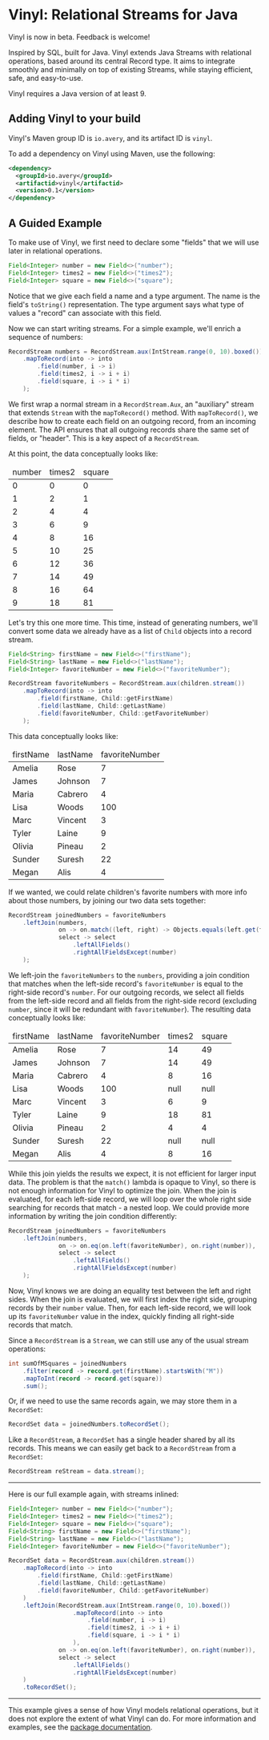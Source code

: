 # Vinyl: Relational Streams for Java

Vinyl is now in beta. Feedback is welcome!

Inspired by SQL, built for Java. Vinyl extends Java Streams with relational operations, based around its central Record
type. It aims to integrate smoothly and minimally on top of existing Streams, while staying efficient, safe, and
easy-to-use.

Vinyl requires a Java version of at least 9.

## Adding Vinyl to your build

Vinyl's Maven group ID is `io.avery`, and its artifact ID is `vinyl`.

To add a dependency on Vinyl using Maven, use the following:

```xml
<dependency>
  <groupId>io.avery</groupId>
  <artifactid>vinyl</artifactid>
  <version>0.1</version>
</dependency>
```

## A Guided Example

To make use of Vinyl, we first need to declare some "fields" that we will use later in relational operations.

```java
Field<Integer> number = new Field<>("number");
Field<Integer> times2 = new Field<>("times2");
Field<Integer> square = new Field<>("square");
```

Notice that we give each field a name and a type argument. The name is the field's `toString()` representation. The type
argument says what type of values a "record" can associate with this field.

Now we can start writing streams. For a simple example, we'll enrich a sequence of numbers:

```java
RecordStream numbers = RecordStream.aux(IntStream.range(0, 10).boxed())
    .mapToRecord(into -> into
        .field(number, i -> i)
        .field(times2, i -> i + i)
        .field(square, i -> i * i)
    );
```

We first wrap a normal stream in a `RecordStream.Aux`, an "auxiliary" stream that extends `Stream` with the
`mapToRecord()` method. With `mapToRecord()`, we describe how to create each field on an outgoing record, from an 
incoming element. The API ensures that all outgoing records share the same set of fields, or "header". This is a key
aspect of a `RecordStream`.

At this point, the data conceptually looks like:

<table>
    <thead>
        <td>number</td>
        <td>times2</td>
        <td>square</td>
    </thead>
    <tr>
        <td>0</td>
        <td>0</td>
        <td>0</td>
    </tr>
    <tr>
        <td>1</td>
        <td>2</td>
        <td>1</td>
    </tr>
    <tr>
        <td>2</td>
        <td>4</td>
        <td>4</td>
    </tr>
    <tr>
        <td>3</td>
        <td>6</td>
        <td>9</td>
    </tr>
    <tr>
        <td>4</td>
        <td>8</td>
        <td>16</td>
    </tr>
    <tr>
        <td>5</td>
        <td>10</td>
        <td>25</td>
    </tr>
    <tr>
        <td>6</td>
        <td>12</td>
        <td>36</td>
    </tr>
    <tr>
        <td>7</td>
        <td>14</td>
        <td>49</td>
    </tr>
    <tr>
        <td>8</td>
        <td>16</td>
        <td>64</td>
    </tr>
    <tr>
        <td>9</td>
        <td>18</td>
        <td>81</td>
    </tr>
</table>

Let's try this one more time. This time, instead of generating numbers, we'll convert some data we already have as a
list of `Child` objects into a record stream.

```java
Field<String> firstName = new Field<>("firstName");
Field<String> lastName = new Field<>("lastName");
Field<Integer> favoriteNumber = new Field<>("favoriteNumber");

RecordStream favoriteNumbers = RecordStream.aux(children.stream())
    .mapToRecord(into -> into
        .field(firstName, Child::getFirstName)
        .field(lastName, Child::getLastName)
        .field(favoriteNumber, Child::getFavoriteNumber)
    );
```

This data conceptually looks like:

<table>
    <thead>
        <td>firstName</td>
        <td>lastName</td>
        <td>favoriteNumber</td>
    </thead>
    <tr>
        <td>Amelia</td>
        <td>Rose</td>
        <td>7</td>
    </tr>
    <tr>
        <td>James</td>
        <td>Johnson</td>
        <td>7</td>
    </tr>
    <tr>
        <td>Maria</td>
        <td>Cabrero</td>
        <td>4</td>
    </tr>
    <tr>
        <td>Lisa</td>
        <td>Woods</td>
        <td>100</td>
    </tr>
    <tr>
        <td>Marc</td>
        <td>Vincent</td>
        <td>3</td>
    </tr>
    <tr>
        <td>Tyler</td>
        <td>Laine</td>
        <td>9</td>
    </tr>
    <tr>
        <td>Olivia</td>
        <td>Pineau</td>
        <td>2</td>
    </tr>
    <tr>
        <td>Sunder</td>
        <td>Suresh</td>
        <td>22</td>
    </tr>
    <tr>
        <td>Megan</td>
        <td>Alis</td>
        <td>4</td>
    </tr>
</table>

If we wanted, we could relate children's favorite numbers with more info about those numbers, by joining our two data
sets together:

```java
RecordStream joinedNumbers = favoriteNumbers
    .leftJoin(numbers,
              on -> on.match((left, right) -> Objects.equals(left.get(favoriteNumber), right.get(number))),
              select -> select
                  .leftAllFields()
                  .rightAllFieldsExcept(number)
    );
```

We left-join the `favoriteNumbers` to the `numbers`, providing a join condition that matches when the left-side record's
`favoriteNumber` is equal to the right-side record's `number`. For our outgoing records, we select all fields from the
left-side record and all fields from the right-side record (excluding `number`, since it will be redundant with
`favoriteNumber`). The resulting data conceptually looks like:

<table>
    <thead>
        <td>firstName</td>
        <td>lastName</td>
        <td>favoriteNumber</td>
        <td>times2</td>
        <td>square</td>
    </thead>
    <tr>
        <td>Amelia</td>
        <td>Rose</td>
        <td>7</td>
        <td>14</td>
        <td>49</td>
    </tr>
    <tr>
        <td>James</td>
        <td>Johnson</td>
        <td>7</td>
        <td>14</td>
        <td>49</td>
    </tr>
    <tr>
        <td>Maria</td>
        <td>Cabrero</td>
        <td>4</td>
        <td>8</td>
        <td>16</td>
    </tr>
    <tr>
        <td>Lisa</td>
        <td>Woods</td>
        <td>100</td>
        <td>null</td>
        <td>null</td>
    </tr>
    <tr>
        <td>Marc</td>
        <td>Vincent</td>
        <td>3</td>
        <td>6</td>
        <td>9</td>
    </tr>
    <tr>
        <td>Tyler</td>
        <td>Laine</td>
        <td>9</td>
        <td>18</td>
        <td>81</td>
    </tr>
    <tr>
        <td>Olivia</td>
        <td>Pineau</td>
        <td>2</td>
        <td>4</td>
        <td>4</td>
    </tr>
    <tr>
        <td>Sunder</td>
        <td>Suresh</td>
        <td>22</td>
        <td>null</td>
        <td>null</td>
    </tr>
    <tr>
        <td>Megan</td>
        <td>Alis</td>
        <td>4</td>
        <td>8</td>
        <td>16</td>
    </tr>
</table>

While this join yields the results we expect, it is not efficient for larger input data. The problem is that the
`match()` lambda is opaque to Vinyl, so there is not enough information for Vinyl to optimize the join. When the join is
evaluated, for each left-side record, we will loop over the whole right side searching for records that match - a nested
loop. We could provide more information by writing the join condition differently:

```java
RecordStream joinedNumbers = favoriteNumbers
    .leftJoin(numbers,
              on -> on.eq(on.left(favoriteNumber), on.right(number)),
              select -> select
                  .leftAllFields()
                  .rightAllFieldsExcept(number)
    );
```

Now, Vinyl knows we are doing an equality test between the left and right sides. When the join is evaluated, we will
first index the right side, grouping records by their `number` value. Then, for each left-side record, we will look up
its `favoriteNumber` value in the index, quickly finding all right-side records that match.

Since a `RecordStream` is a `Stream`, we can still use any of the usual stream operations:

```java
int sumOfMSquares = joinedNumbers
    .filter(record -> record.get(firstName).startsWith("M"))
    .mapToInt(record -> record.get(square))
    .sum();
```

Or, if we need to use the same records again, we may store them in a `RecordSet`:

```java
RecordSet data = joinedNumbers.toRecordSet();
```

Like a `RecordStream`, a `RecordSet` has a single header shared by all its records. This means we can easily get back to
a `RecordStream` from a `RecordSet`:

```java
RecordStream reStream = data.stream();
```

---

Here is our full example again, with streams inlined:

```java
Field<Integer> number = new Field<>("number");
Field<Integer> times2 = new Field<>("times2");
Field<Integer> square = new Field<>("square");
Field<String> firstName = new Field<>("firstName");
Field<String> lastName = new Field<>("lastName");
Field<Integer> favoriteNumber = new Field<>("favoriteNumber");

RecordSet data = RecordStream.aux(children.stream())
    .mapToRecord(into -> into
        .field(firstName, Child::getFirstName)
        .field(lastName, Child::getLastName)
        .field(favoriteNumber, Child::getFavoriteNumber)
    )
    .leftJoin(RecordStream.aux(IntStream.range(0, 10).boxed())
                  .mapToRecord(into -> into
                      .field(number, i -> i)
                      .field(times2, i -> i + i)
                      .field(square, i -> i * i)
                  ),
              on -> on.eq(on.left(favoriteNumber), on.right(number)),
              select -> select
                  .leftAllFields()
                  .rightAllFieldsExcept(number)
    )
    .toRecordSet();
```

---

This example gives a sense of how Vinyl models relational operations, but it does not explore the extent of what Vinyl
can do. For more information and examples, see the [package documentation](https://davery22.github.io/vinyl/javadoc/).

